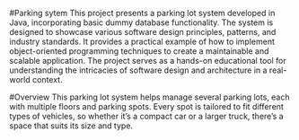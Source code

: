 #Parking sytem
This project presents a parking lot system developed in Java, incorporating basic dummy database functionality. The system is designed to showcase various software design principles, patterns, and industry standards. It provides a practical example of how to implement object-oriented programming techniques to create a maintainable and scalable application. The project serves as a hands-on educational tool for understanding the intricacies of software design and architecture in a real-world context.

#Overview
This parking lot system helps manage several parking lots, each with multiple floors and parking spots. Every spot is tailored to fit different types of vehicles, so whether it’s a compact car or a larger truck, there’s a space that suits its size and type.
